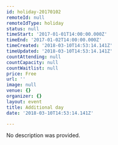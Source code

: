 ```yaml
---
id: holiday-20170102
remoteId: null
remoteIdType: holiday
status: null
timeStart: '2017-01-01T14:00:00.000Z'
timeEnd: '2017-01-02T14:00:00.000Z'
timeCreated: '2018-03-10T14:53:14.141Z'
timeUpdated: '2018-03-10T14:53:14.141Z'
countAttending: null
countCapacity: null
countWaitlist: null
price: Free
url: ''
image: null
venue: {}
organizer: {}
layout: event
title: Additional day
date: '2018-03-10T14:53:14.141Z'

---
```

No description was provided.
